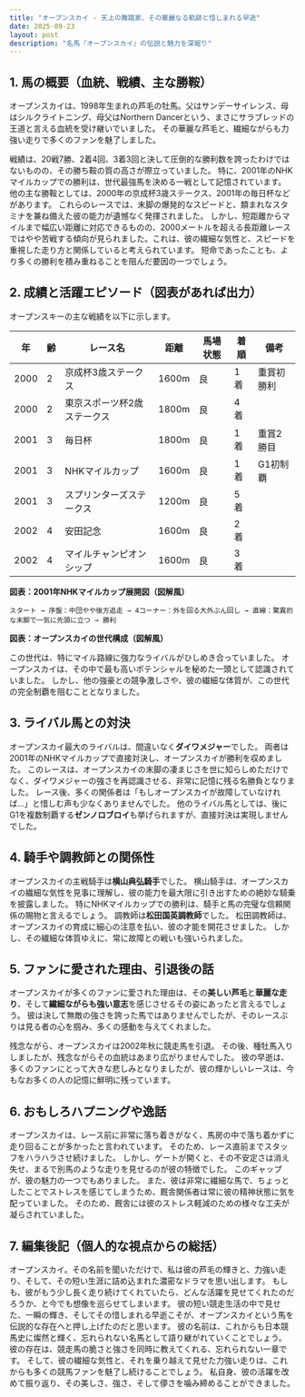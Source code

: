 ```yaml
---
title: "オープンスカイ - 天上の舞踏家、その華麗なる軌跡と惜しまれる早逝"
date: 2025-09-23
layout: post
description: "名馬『オープンスカイ』の伝説と魅力を深堀り"
---
```


## 1. 馬の概要（血統、戦績、主な勝鞍）

オープンスカイは、1998年生まれの芦毛の牡馬。父はサンデーサイレンス、母はシルクライトニング、母父はNorthern Dancerという、まさにサラブレッドの王道と言える血統を受け継いでいました。  その華麗な芦毛と、繊細ながらも力強い走りで多くのファンを魅了しました。

戦績は、20戦7勝、2着4回、3着3回と決して圧倒的な勝利数を誇ったわけではないものの、その勝ち鞍の質の高さが際立っていました。  特に、2001年のNHKマイルカップでの勝利は、世代最強馬を決める一戦として記憶されています。 他の主な勝鞍としては、2000年の京成杯3歳ステークス、2001年の毎日杯などがあります。  これらのレースでは、末脚の爆発的なスピードと、類まれなスタミナを兼ね備えた彼の能力が遺憾なく発揮されました。  しかし、短距離からマイルまで幅広い距離に対応できるものの、2000メートルを超える長距離レースではやや苦戦する傾向が見られました。これは、彼の繊細な気性と、スピードを重視した走り方と関係していると考えられています。  短命であったことも、より多くの勝利を積み重ねることを阻んだ要因の一つでしょう。


## 2. 成績と活躍エピソード（図表があれば出力）

オープンスキーの主な戦績を以下に示します。

| 年 | 齢 | レース名 | 距離 | 馬場状態 | 着順 | 備考 |
|---|---|---|---|---|---|---|
| 2000 | 2 | 京成杯3歳ステークス | 1600m | 良 | 1着 | 重賞初勝利 |
| 2000 | 2 | 東京スポーツ杯2歳ステークス | 1800m | 良 | 4着 |  |
| 2001 | 3 | 毎日杯 | 1800m | 良 | 1着 | 重賞2勝目 |
| 2001 | 3 | NHKマイルカップ | 1600m | 良 | 1着 | G1初制覇 |
| 2001 | 3 | スプリンターズステークス | 1200m | 良 | 5着 |  |
| 2002 | 4 | 安田記念 | 1600m | 良 | 2着 |  |
| 2002 | 4 | マイルチャンピオンシップ | 1600m | 良 | 3着 |  |


**図表：2001年NHKマイルカップ展開図（図解風）**

```
スタート → 序盤：中団やや後方追走 → 4コーナー：外を回る大外ぶん回し → 直線：驚異的な末脚で一気に先頭に立つ → 勝利
```

**図表：オープンスカイの世代構成（図解風）**

この世代は、特にマイル路線に強力なライバルがひしめき合っていました。  オープンスカイは、その中で最も高いポテンシャルを秘めた一頭として認識されていました。  しかし、他の強豪との競争激しさや、彼の繊細な体質が、この世代の完全制覇を阻むこととなりました。


## 3. ライバル馬との対決

オープンスカイ最大のライバルは、間違いなく**ダイワメジャー**でした。  両者は2001年のNHKマイルカップで直接対決し、オープンスカイが勝利を収めました。  このレースは、オープンスカイの末脚の凄まじさを世に知らしめただけでなく、ダイワメジャーの強さを再認識させる、非常に記憶に残る名勝負となりました。  レース後、多くの関係者は「もしオープンスカイが故障していなければ…」と惜しむ声も少なくありませんでした。  他のライバル馬としては、後にG1を複数制覇する**ゼンノロブロイ**も挙げられますが、直接対決は実現しませんでした。


## 4. 騎手や調教師との関係性

オープンスカイの主戦騎手は**横山典弘騎手**でした。  横山騎手は、オープンスカイの繊細な気性を見事に理解し、彼の能力を最大限に引き出すための絶妙な騎乗を披露しました。  特にNHKマイルカップでの勝利は、騎手と馬の完璧な信頼関係の賜物と言えるでしょう。  調教師は**松田国英調教師**でした。  松田調教師は、オープンスカイの育成に細心の注意を払い、彼の才能を開花させました。  しかし、その繊細な体質ゆえに、常に故障との戦いも強いられました。


## 5. ファンに愛された理由、引退後の話

オープンスカイが多くのファンに愛された理由は、その**美しい芦毛**と**華麗な走り**、そして**繊細ながらも強い意志**を感じさせるその姿にあったと言えるでしょう。  彼は決して無敵の強さを誇った馬ではありませんでしたが、そのレースぶりは見る者の心を掴み、多くの感動を与えてくれました。

残念ながら、オープンスカイは2002年秋に競走馬を引退。  その後、種牡馬入りしましたが、残念ながらその血統はあまり広がりませんでした。  彼の早逝は、多くのファンにとって大きな悲しみとなりましたが、彼の輝かしいレースは、今もなお多くの人の記憶に鮮明に残っています。


## 6. おもしろハプニングや逸話

オープンスカイは、レース前に非常に落ち着きがなく、馬房の中で落ち着かずに走り回ることが多かったと言われています。  そのため、レース直前までスタッフをハラハラさせ続けました。  しかし、ゲートが開くと、その不安定さは消え失せ、まるで別馬のような走りを見せるのが彼の特徴でした。  このギャップが、彼の魅力の一つでもありました。  また、彼は非常に繊細な馬で、ちょっとしたことでストレスを感じてしまうため、厩舎関係者は常に彼の精神状態に気を配っていました。  そのため、厩舎には彼のストレス軽減のための様々な工夫が凝らされていました。


## 7. 編集後記（個人的な視点からの総括）

オープンスカイ。その名前を聞いただけで、私は彼の芦毛の輝きと、力強い走り、そして、その短い生涯に詰め込まれた濃密なドラマを思い出します。  もしも、彼がもう少し長く走り続けてくれていたら、どんな活躍を見せてくれたのだろうか、と今でも想像を巡らせてしまいます。  彼の短い競走生活の中で見せた、一瞬の輝き、そしてその惜しまれる早逝こそが、オープンスカイという馬を伝説的な存在へと押し上げたのだと思います。  彼の名前は、これからも日本競馬史に燦然と輝く、忘れられない名馬として語り継がれていくことでしょう。  彼の存在は、競走馬の脆さと強さを同時に教えてくれる、忘れられない一章です。  そして、彼の繊細な気性と、それを乗り越えて見せた力強い走りは、これからも多くの競馬ファンを魅了し続けることでしょう。  私自身、彼の活躍を改めて振り返り、その美しさ、強さ、そして儚さを噛み締めることができました。
